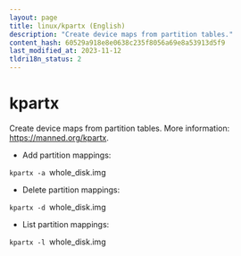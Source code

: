 ```yaml
---
layout: page
title: linux/kpartx (English)
description: "Create device maps from partition tables."
content_hash: 60529a918e8e0638c235f8056a69e8a53913d5f9
last_modified_at: 2023-11-12
tldri18n_status: 2
---
```

# kpartx

Create device maps from partition tables.
More information: <https://manned.org/kpartx>.

- Add partition mappings:

`kpartx -a `<span class="tldr-var badge badge-pill bg-dark-lm bg-white-dm text-white-lm text-dark-dm font-weight-bold">whole_disk.img</span>

- Delete partition mappings:

`kpartx -d `<span class="tldr-var badge badge-pill bg-dark-lm bg-white-dm text-white-lm text-dark-dm font-weight-bold">whole_disk.img</span>

- List partition mappings:

`kpartx -l `<span class="tldr-var badge badge-pill bg-dark-lm bg-white-dm text-white-lm text-dark-dm font-weight-bold">whole_disk.img</span>
